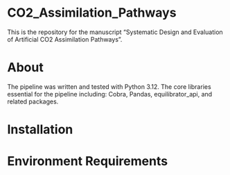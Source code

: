 # CO2_Assimilation_Pathways
This is the repository for the manuscript “Systematic Design and Evaluation of Artificial CO2 Assimilation Pathways”.
# About
The pipeline was written and tested with Python 3.12. The core libraries essential for the pipeline including: Cobra, Pandas, equilibrator_api, and related packages.
# Installation
# Environment Requirements
